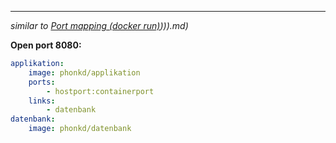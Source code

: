 ****
*similar to [Port mapping (docker run)](docker%20run)))).md)*


**Open port 8080:**
```docker-compose.yml
applikation:
	image: phonkd/applikation
	ports:
		- hostport:containerport
	links:
		- datenbank
datenbank:
	image: phonkd/datenbank
```